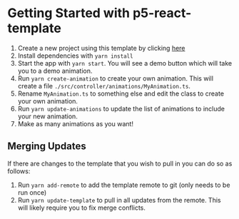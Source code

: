 # Getting Started with p5-react-template

1. Create a new project using this template by clicking [here](https://github.com/RobertMcReed/p5-react-template/generate)
2. Install dependencies with `yarn install`
3. Start the app with `yarn start`. You will see a demo button which will take you to a demo animation.
4. Run `yarn create-animation` to create your own animation. This will create a file `./src/controller/animations/MyAnimation.ts`.
5. Rename `MyAnimation.ts` to something else and edit the class to create your own animation.
6. Run `yarn update-animations` to update the list of animations to include your new animation.
7. Make as many animations as you want!

## Merging Updates

If there are changes to the template that you wish to pull in you can do so as follows:

1. Run `yarn add-remote` to add the template remote to git (only needs to be run once)
2. Run `yarn update-template` to pull in all updates from the remote. This will likely require you to fix merge conflicts.
